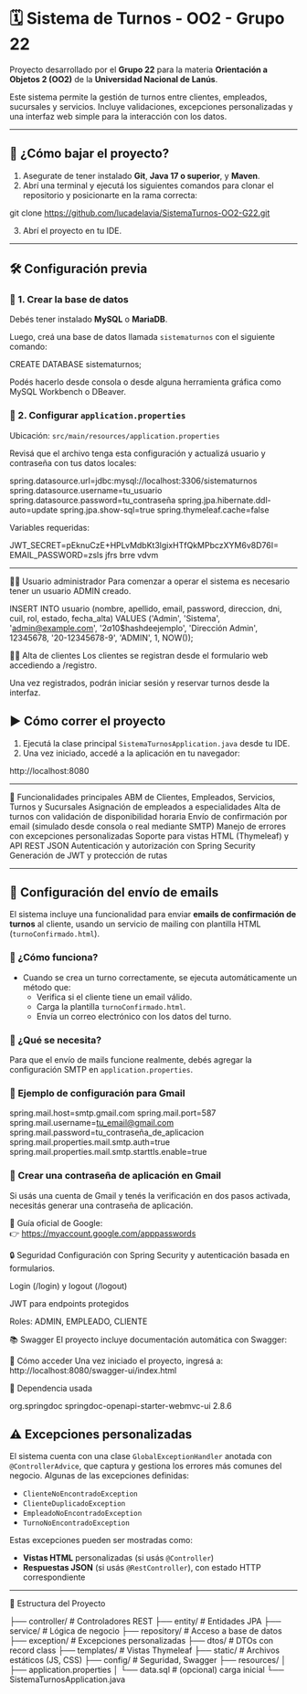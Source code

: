 # 🗓️ Sistema de Turnos - OO2 - Grupo 22

Proyecto desarrollado por el  **Grupo 22** para la materia **Orientación a Objetos 2 (OO2)** de la **Universidad Nacional de Lanús**.

Este sistema permite la gestión de turnos entre clientes, empleados, sucursales y servicios. Incluye validaciones, excepciones personalizadas y una interfaz web simple para la interacción con los datos.

---

## 🔽 ¿Cómo bajar el proyecto?

1. Asegurate de tener instalado **Git**, **Java 17 o superior**, y **Maven**.
2. Abrí una terminal y ejecutá los siguientes comandos para clonar el repositorio y posicionarte en la rama correcta:

git clone https://github.com/lucadelavia/SistemaTurnos-OO2-G22.git

3. Abrí el proyecto en tu IDE.

---

## 🛠️ Configuración previa

### 📌 1. Crear la base de datos

Debés tener instalado **MySQL** o **MariaDB**.

Luego, creá una base de datos llamada `sistematurnos` con el siguiente comando:

CREATE DATABASE sistematurnos;

Podés hacerlo desde consola o desde alguna herramienta gráfica como MySQL Workbench o DBeaver.

### 📌 2. Configurar `application.properties`

Ubicación: `src/main/resources/application.properties`

Revisá que el archivo tenga esta configuración y actualizá usuario y contraseña con tus datos locales:

spring.datasource.url=jdbc:mysql://localhost:3306/sistematurnos
spring.datasource.username=tu_usuario
spring.datasource.password=tu_contraseña
spring.jpa.hibernate.ddl-auto=update
spring.jpa.show-sql=true
spring.thymeleaf.cache=false

Variables requeridas:

JWT_SECRET=pEknuCzE+HPLvMdbKt3lgixHTfQkMPbczXYM6v8D76I=
EMAIL_PASSWORD=zsls jfrs brre vdvm

---

🧑‍💼 Usuario administrador
Para comenzar a operar el sistema es necesario tener un usuario ADMIN creado.

INSERT INTO usuario (nombre, apellido, email, password, direccion, dni, cuil, rol, estado, fecha_alta)
VALUES ('Admin', 'Sistema', 'admin@example.com', '$2a$10$hashdeejemplo', 'Dirección Admin', 12345678, '20-12345678-9', 'ADMIN', 1, NOW());

🙋‍♀️ Alta de clientes
Los clientes se registran desde el formulario web accediendo a /registro.

Una vez registrados, podrán iniciar sesión y reservar turnos desde la interfaz.

## ▶️ Cómo correr el proyecto

1. Ejecutá la clase principal `SistemaTurnosApplication.java` desde tu IDE.
2. Una vez iniciado, accedé a la aplicación en tu navegador:

http://localhost:8080


---

🧪 Funcionalidades principales
ABM de Clientes, Empleados, Servicios, Turnos y Sucursales
Asignación de empleados a especialidades
Alta de turnos con validación de disponibilidad horaria
Envío de confirmación por email (simulado desde consola o real mediante SMTP)
Manejo de errores con excepciones personalizadas
Soporte para vistas HTML (Thymeleaf) y API REST JSON
Autenticación y autorización con Spring Security
Generación de JWT y protección de rutas


---

## 📧 Configuración del envío de emails

El sistema incluye una funcionalidad para enviar **emails de confirmación de turnos** al cliente, usando un servicio de mailing con plantilla HTML (`turnoConfirmado.html`).

### 🔹 ¿Cómo funciona?

- Cuando se crea un turno correctamente, se ejecuta automáticamente un método que:
  - Verifica si el cliente tiene un email válido.
  - Carga la plantilla `turnoConfirmado.html`.
  - Envía un correo electrónico con los datos del turno.

### 🔹 ¿Qué se necesita?

Para que el envío de mails funcione realmente, debés agregar la configuración SMTP en `application.properties`.

### 🔹 Ejemplo de configuración para Gmail

spring.mail.host=smtp.gmail.com
spring.mail.port=587
spring.mail.username=tu_email@gmail.com
spring.mail.password=tu_contraseña_de_aplicacion
spring.mail.properties.mail.smtp.auth=true
spring.mail.properties.mail.smtp.starttls.enable=true

### 🔐 Crear una contraseña de aplicación en Gmail

Si usás una cuenta de Gmail y tenés la verificación en dos pasos activada, necesitás generar una contraseña de aplicación.

📌 Guía oficial de Google:  
👉 https://myaccount.google.com/apppasswords

🔒 Seguridad
Configuración con Spring Security y autenticación basada en formularios.

Login (/login) y logout (/logout)

JWT para endpoints protegidos

Roles: ADMIN, EMPLEADO, CLIENTE

📚 Swagger
El proyecto incluye documentación automática con Swagger:

📌 Cómo acceder
Una vez iniciado el proyecto, ingresá a:
http://localhost:8080/swagger-ui/index.html

🔧 Dependencia usada

<dependency>
  <groupId>org.springdoc</groupId>
  <artifactId>springdoc-openapi-starter-webmvc-ui</artifactId>
  <version>2.8.6</version>
</dependency>

## ⚠️ Excepciones personalizadas

El sistema cuenta con una clase `GlobalExceptionHandler` anotada con `@ControllerAdvice`, que captura y gestiona los errores más comunes del negocio. Algunas de las excepciones definidas:

- `ClienteNoEncontradoException`
- `ClienteDuplicadoException`
- `EmpleadoNoEncontradoException`
- `TurnoNoEncontradoException`

Estas excepciones pueden ser mostradas como:
- **Vistas HTML** personalizadas (si usás `@Controller`)
- **Respuestas JSON** (si usás `@RestController`), con estado HTTP correspondiente

---

📂 Estructura del Proyecto

├── controller/           # Controladores REST
├── entity/               # Entidades JPA
├── service/              # Lógica de negocio
├── repository/           # Acceso a base de datos
├── exception/            # Excepciones personalizadas
├── dtos/                 # DTOs con record class
├── templates/            # Vistas Thymeleaf
├── static/               # Archivos estáticos (JS, CSS)
├── config/               # Seguridad, Swagger
├── resources/
│   ├── application.properties
│   └── data.sql          # (opcional) carga inicial
└── SistemaTurnosApplication.java
